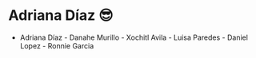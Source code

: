 # Adriana Díaz 😎

- Adriana Díaz - Danahe Murillo - Xochitl Avila - Luisa Paredes - Daniel Lopez - Ronnie Garcia
